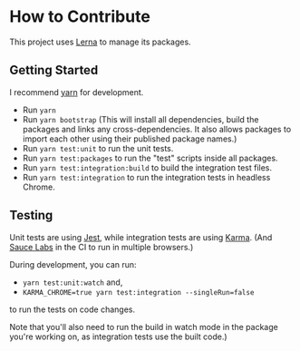 # How to Contribute

This project uses [Lerna](https://lernajs.io/) to manage its packages.

## Getting Started

I recommend [yarn](http://yarnpkg.com) for development.

- Run `yarn`
- Run `yarn bootstrap` (This will install all dependencies, build the packages
  and links any cross-dependencies. It also allows packages to import each other
  using their published package names.)
- Run `yarn test:unit` to run the unit tests.
- Run `yarn test:packages` to run the "test" scripts inside all packages.
- Run `yarn test:integration:build` to build the integration test files.
- Run `yarn test:integration` to run the integration tests in headless Chrome.

## Testing

Unit tests are using [Jest](https://jestjs.io/), while integration tests are using
[Karma](https://karma-runner.github.io). (And [Sauce Labs](https://saucelabs.com/)
in the CI to run in multiple browsers.)

During development, you can run:

- `yarn test:unit:watch` and,
- `KARMA_CHROME=true yarn test:integration --singleRun=false`

to run the tests on code changes.

Note that you'll also need to run the build in watch mode in the package you're
working on, as integration tests use the built code.)
